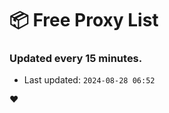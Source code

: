 # :package: Free Proxy List
### Updated every 15 minutes.

- Last updated: `2024-08-28 06:52`

:heart:
